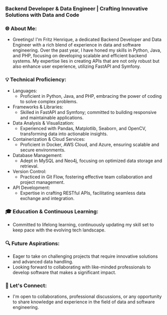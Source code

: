 ### Backend Developer & Data Engineer | Crafting Innovative Solutions with Data and Code

### 🌐 About Me:
- Greetings! I'm Fritz Henrique, a dedicated Backend Developer and Data Engineer with a rich blend of experience in data and software engineering. Over the past year, I have honed my skills in Python, Java, and PHP, focusing on developing scalable and efficient backend systems. My expertise lies in creating APIs that are not only robust but also enhance user experience, utilizing FastAPI and Symfony.

### 💡 Technical Proficiency:

- Languages: 
  - Proficient in Python, Java, and PHP, embracing the power of coding to solve complex problems.
- Frameworks & Libraries:
  - Skilled in FastAPI and Symfony; committed to building responsive and maintainable applications.
- Data Analysis & Visualization:
  - Experienced with Pandas, Matplotlib, Seaborn, and OpenCV, transforming data into actionable insights.
- Containerization & Cloud Services:
  - Proficient in Docker, AWS Cloud, and Azure, ensuring scalable and secure environments.
- Database Management:
  - Adept in MySQL and Neo4j, focusing on optimized data storage and retrieval.
- Version Control:
  - Practiced in Git Flow, fostering effective team collaboration and project management.
- API Development:
  - Expertise in crafting RESTful APIs, facilitating seamless data exchange and integration.

### 🎓 Education & Continuous Learning:

- Committed to lifelong learning, continuously updating my skill set to keep pace with the evolving tech landscape.

### 🔍 Future Aspirations:

- Eager to take on challenging projects that require innovative solutions and advanced data handling.
- Looking forward to collaborating with like-minded professionals to develop software that makes a significant impact.

### 🔗 Let's Connect:

- I'm open to collaborations, professional discussions, or any opportunity to share knowledge and experience in the field of data and software engineering.
